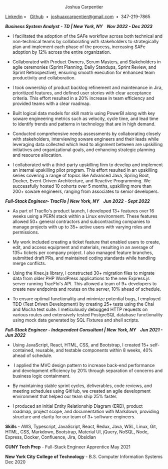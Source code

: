 
<center>Joshua Carpentier</center>

 [Linkedin](https://www.linkedin.com/in/joshua-carpentier/) •   [Github](https://github.com/jacgit18)  •  joshuaxcarpentier@gmail.com  •  347-219-7865




***Business System Analyst - TD | New York, NY    Nov 2022 - Dec 2023***

  - I facilitated the adoption of the SAFe workflow across both technical and non-technical teams by collaborating with stakeholders to strategically plan and implement each phase of the process, increasing SAFe adoption by 12% across the entire organization. 
  
  - Collaborated with Product Owners, Scrum Masters, and Stakeholders in agile ceremonies (Sprint Planning, Daily Standups, Sprint Review, and Sprint Retrospective), ensuring smooth execution for enhanced team productivity and collaboration. 
  
  - I took ownership of product backlog refinement and maintenance in Jira, prioritized features, and defined user stories with clear acceptance criteria. This effort resulted in a 20% increase in team efficiency and provided teams with a clear roadmap. 
  
  - Built logical data models for skill matrix using PowerBI along with key soware engineering metrics such as velocity, cycle time, and lead time to identify trends and patterns in technology that are in high demand.
  
  - Conducted comprehensive needs assessments by collaborating closely with stakeholders, interviewing soware engineers and their leads while leveraging data collected which lead to alignment between are upskilling initiatives and organizational goals, and enhancing strategic planning and resource allocation. 
  
  - I collaborated with a third-party upskilling firm to develop and implement an internal upskilling pilot program. This effort resulted in an upskilling series covering a range of topics like Advanced Java, Spring Boot, Docker, Event-Driven Architecture, and Reactive Programming. We successfully hosted 10 cohorts over 5 months, upskilling more than 200+ soware engineers, ranging from associates to senior developers.




***Full-Stack Engineer- TracFlo | New York, NY    Jun 2022 - Sept 2022***

-   As part of Tracflo's product launch, I developed 13+ features over 16 weeks using a PERN stack within a Linux environment. These features allowed 50+ general contractors and subcontracting companies to manage projects with up to 35+ active users with varying roles and permissions.

-   My work included creating a ticket feature that enabled users to create, edit, and access equipment and materials, resulting in an average of 135+ tickets per company project. I also managed feature branches, submitted draft PRs, and maintained coding standards while handling merge conflicts. 

-   Using the Knex.js library, I constructed 30+ migration files to migrate data from older PHP WordPress applications to the new Express.js server running TracFlo's API. This allowed a team of 9+ developers to create new endpoints and routes on the server, 10% ahead of schedule. 

-   To ensure optimal functionality and minimize potential bugs, I employed TDD (Test Driven Development) by creating 25+ tests using the Chai and Mocha test suite. I meticulously debugged HTTP requests on various routes and extensively tested PostgreSQL database functionality using mock data generated by SQL Fixtures and shell scripts. 


  

***Full-Stack Engineer - Independent Consultant | New York, NY    Jun 2021 - Jun 2022***

-   Using JavaScript, React, HTML, CSS, and Bootstrap, I created 15+ self-contained, reusable, and testable components within 8 weeks, 40% ahead of schedule.  

-    I applied the MVC design pattern to increase back-end performance and development efficiency by 20% through separation of concerns and business logic containment.  

-   By maintaining stable sprint cycles, deliverables, code reviews, and meeting schedules using GitHub, we created an agile development environment that helped our team ship 25% faster.  

-   I produced an initial Entity Relationship Diagram (ERD), product roadmap, project scope, and documentation with Markdown, providing structure and clarity for our team of 3+ software engineers.  


**Skills** - AWS, Typescript, JavaScript, React, Redux, Java, WSL, Linux, Git, HTML, CSS, Markdown, Bootstrap, Material UI, jQuery, NoSQL, Node, Express, Docker, Confluence, Jira, Obsidian

  

**CUNY Tech Prep** - Full-Stack Engineer Apprentice May 2021

**New York City College of Technology** - B.S. Computer Information Systems Dec 2020

